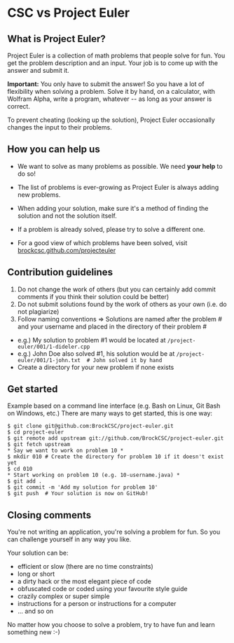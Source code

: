 CSC vs Project Euler
====================

What is Project Euler?
----------------------

Project Euler is a collection of math problems that people solve for fun.
You get the problem description and an input. Your job is to come up with the answer and submit it.

**Important:** You only have to submit the answer! So you have a lot of flexibility when solving a problem.
Solve it by hand, on a calculator, with Wolfram Alpha, write a program, whatever -- as long as your answer is correct.

To prevent cheating (looking up the solution), Project Euler occasionally changes the input to their problems.


How you can help us
-------------------

* We want to solve as many problems as possible. We need **your help** to do so!

* The list of problems is ever-growing as Project Euler is always adding new problems.

* When adding your solution, make sure it's a method of finding the solution and not the solution itself.

* If a problem is already solved, please try to solve a different one.

* For a good view of which problems have been solved, visit [brockcsc.github.com/projecteuler](http://brockcsc.github.com/projecteuler.html)


Contribution guidelines
-----------------------

1. Do not change the work of others (but you can certainly add commit comments if you think their solution could be better)
2. Do not submit solutions found by the work of others as your own (i.e. do not plagiarize)
3. Follow naming conventions => Solutions are named after the problem # and your username and placed in the directory of their problem #
  * e.g.) My solution to problem #1 would be located at `/project-euler/001/1-dideler.cpp`
  * e.g.) John Doe also solved #1, his solution would be at `/project-euler/001/1-john.txt  # John solved it by hand`
  * Create a directory for your new problem if none exists

Get started
-----------

Example based on a command line interface (e.g. Bash on Linux, Git Bash on Windows, etc.)
There are many ways to get started, this is one way:

    $ git clone git@github.com:BrockCSC/project-euler.git
    $ cd project-euler
    $ git remote add upstream git://github.com/BrockCSC/project-euler.git
    $ git fetch upstream
    * Say we want to work on problem 10 *
    $ mkdir 010 # Create the directory for problem 10 if it doesn't exist yet
    $ cd 010
    * Start working on problem 10 (e.g. 10-username.java) *
    $ git add .
    $ git commit -m 'Add my solution for problem 10'
    $ git push  # Your solution is now on GitHub!

Closing comments
----------------

You're not writing an application, you're solving a problem for fun.
So you can challenge yourself in any way you like.

Your solution can be:

* efficient or slow (there are no time constraints)
* long or short
* a dirty hack or the most elegant piece of code
* obfuscated code or coded using your favourite style guide
* crazily complex or super simple
* instructions for a person or instructions for a computer
* ... and so on

No matter how you choose to solve a problem, try to have fun and learn something new :-)
